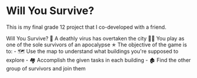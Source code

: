 # Will You Survive?
This is my final grade 12 project that I co-developed with a friend.

Will You Survive?
🦠 A deathly virus has overtaken the city 
🏃‍♀️ You play as one of the sole survivors of an apocalypse 
✭  The objective of the game is to: 
      - 🗺️ Use the map to understand what buildings you're supposed to explore
      - 🏘️ Accomplish the given tasks in each building 
      - 🏚️ Find the other group of survivors and join them

